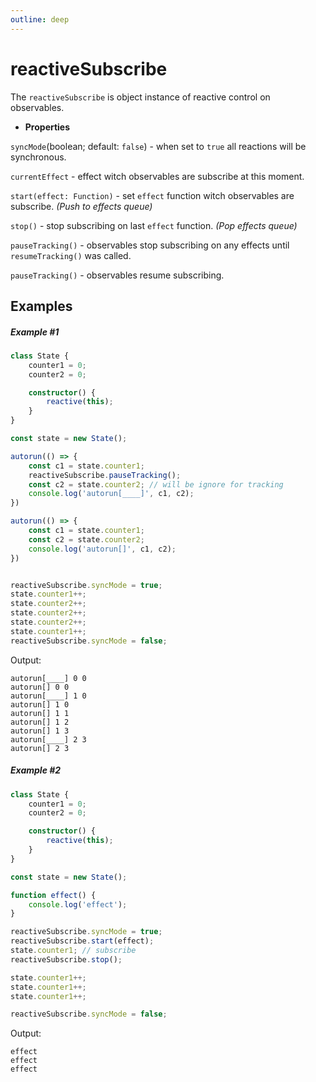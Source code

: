 ```yaml
---
outline: deep
---
```


# reactiveSubscribe
The `reactiveSubscribe` is object instance of reactive control on observables.

- **Properties**

`syncMode`(boolean; default: `false`) - when set to `true` all reactions will be synchronous.

`currentEffect` - effect witch observables are subscribe at this moment.

`start(effect: Function)` - set `effect` function witch observables are subscribe. *(Push to effects queue)*

`stop()` - stop subscribing on last `effect` function. *(Pop effects queue)*

`pauseTracking()` - observables stop subscribing on any effects until `resumeTracking()` was called.

`pauseTracking()` - observables resume subscribing.

## Examples

##### Example #1
```typescript
class State {
    counter1 = 0;
    counter2 = 0;

    constructor() {
        reactive(this);
    }
}

const state = new State();

autorun(() => {
    const c1 = state.counter1;
    reactiveSubscribe.pauseTracking();
    const c2 = state.counter2; // will be ignore for tracking
    console.log('autorun[____]', c1, c2);
})

autorun(() => {
    const c1 = state.counter1;
    const c2 = state.counter2;
    console.log('autorun[]', c1, c2);
})


reactiveSubscribe.syncMode = true;
state.counter1++;
state.counter2++;
state.counter2++;
state.counter2++;
state.counter1++;
reactiveSubscribe.syncMode = false;
```
Output:
```
autorun[____] 0 0
autorun[] 0 0
autorun[____] 1 0
autorun[] 1 0
autorun[] 1 1
autorun[] 1 2
autorun[] 1 3
autorun[____] 2 3
autorun[] 2 3
```

##### Example #2
```typescript
class State {
    counter1 = 0;
    counter2 = 0;

    constructor() {
        reactive(this);
    }
}

const state = new State();

function effect() {
    console.log('effect');
}

reactiveSubscribe.syncMode = true;
reactiveSubscribe.start(effect);
state.counter1; // subscribe
reactiveSubscribe.stop();

state.counter1++;
state.counter1++;
state.counter1++;

reactiveSubscribe.syncMode = false;
```
Output:
```
effect
effect
effect
```
